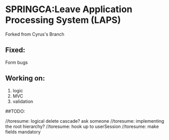 # SPRINGCA:Leave Application Processing System (LAPS)

Forked from Cyrus's Branch
## Fixed:
  Form bugs
  
## Working on:

  1. logic
  2. MVC
  3. validation
  
 ##TODO:
 
  //toresume: logical delete cascade? ask someone
  //toresume: implementing the root hierarchy?
  //toresume: hook up to userSession
  //toresume: make fields mandatory
